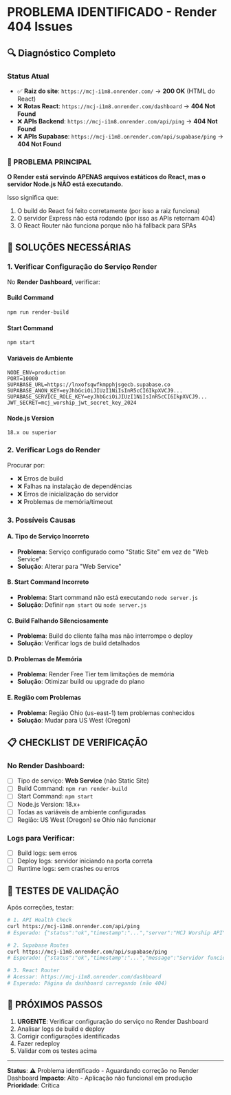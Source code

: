 # PROBLEMA IDENTIFICADO - Render 404 Issues

## 🔍 Diagnóstico Completo

### Status Atual
- ✅ **Raiz do site**: `https://mcj-i1m8.onrender.com/` → **200 OK** (HTML do React)
- ❌ **Rotas React**: `https://mcj-i1m8.onrender.com/dashboard` → **404 Not Found**
- ❌ **APIs Backend**: `https://mcj-i1m8.onrender.com/api/ping` → **404 Not Found**
- ❌ **APIs Supabase**: `https://mcj-i1m8.onrender.com/api/supabase/ping` → **404 Not Found**

### 🚨 PROBLEMA PRINCIPAL

**O Render está servindo APENAS arquivos estáticos do React, mas o servidor Node.js NÃO está executando.**

Isso significa que:
1. O build do React foi feito corretamente (por isso a raiz funciona)
2. O servidor Express não está rodando (por isso as APIs retornam 404)
3. O React Router não funciona porque não há fallback para SPAs

## 🔧 SOLUÇÕES NECESSÁRIAS

### 1. Verificar Configuração do Serviço Render

No **Render Dashboard**, verificar:

#### Build Command
```bash
npm run render-build
```

#### Start Command
```bash
npm start
```

#### Variáveis de Ambiente
```
NODE_ENV=production
PORT=10000
SUPABASE_URL=https://lnxofsqwfkmpphjsgecb.supabase.co
SUPABASE_ANON_KEY=eyJhbGciOiJIUzI1NiIsInR5cCI6IkpXVCJ9...
SUPABASE_SERVICE_ROLE_KEY=eyJhbGciOiJIUzI1NiIsInR5cCI6IkpXVCJ9...
JWT_SECRET=mcj_worship_jwt_secret_key_2024
```

#### Node.js Version
```
18.x ou superior
```

### 2. Verificar Logs do Render

Procurar por:
- ❌ Erros de build
- ❌ Falhas na instalação de dependências
- ❌ Erros de inicialização do servidor
- ❌ Problemas de memória/timeout

### 3. Possíveis Causas

#### A. Tipo de Serviço Incorreto
- **Problema**: Serviço configurado como "Static Site" em vez de "Web Service"
- **Solução**: Alterar para "Web Service"

#### B. Start Command Incorreto
- **Problema**: Start command não está executando `node server.js`
- **Solução**: Definir `npm start` ou `node server.js`

#### C. Build Falhando Silenciosamente
- **Problema**: Build do cliente falha mas não interrompe o deploy
- **Solução**: Verificar logs de build detalhados

#### D. Problemas de Memória
- **Problema**: Render Free Tier tem limitações de memória
- **Solução**: Otimizar build ou upgrade do plano

#### E. Região com Problemas
- **Problema**: Região Ohio (us-east-1) tem problemas conhecidos
- **Solução**: Mudar para US West (Oregon)

## 📋 CHECKLIST DE VERIFICAÇÃO

### No Render Dashboard:
- [ ] Tipo de serviço: **Web Service** (não Static Site)
- [ ] Build Command: `npm run render-build`
- [ ] Start Command: `npm start`
- [ ] Node.js Version: 18.x+
- [ ] Todas as variáveis de ambiente configuradas
- [ ] Região: US West (Oregon) se Ohio não funcionar

### Logs para Verificar:
- [ ] Build logs: sem erros
- [ ] Deploy logs: servidor iniciando na porta correta
- [ ] Runtime logs: sem crashes ou erros

## 🧪 TESTES DE VALIDAÇÃO

Após correções, testar:

```bash
# 1. API Health Check
curl https://mcj-i1m8.onrender.com/api/ping
# Esperado: {"status":"ok","timestamp":"...","server":"MCJ Worship API"}

# 2. Supabase Routes
curl https://mcj-i1m8.onrender.com/api/supabase/ping
# Esperado: {"status":"ok","timestamp":"...","message":"Servidor funcionando corretamente"}

# 3. React Router
# Acessar: https://mcj-i1m8.onrender.com/dashboard
# Esperado: Página da dashboard carregando (não 404)
```

## 🎯 PRÓXIMOS PASSOS

1. **URGENTE**: Verificar configuração do serviço no Render Dashboard
2. Analisar logs de build e deploy
3. Corrigir configurações identificadas
4. Fazer redeploy
5. Validar com os testes acima

---

**Status**: ⚠️ Problema identificado - Aguardando correção no Render Dashboard
**Impacto**: Alto - Aplicação não funcional em produção
**Prioridade**: Crítica